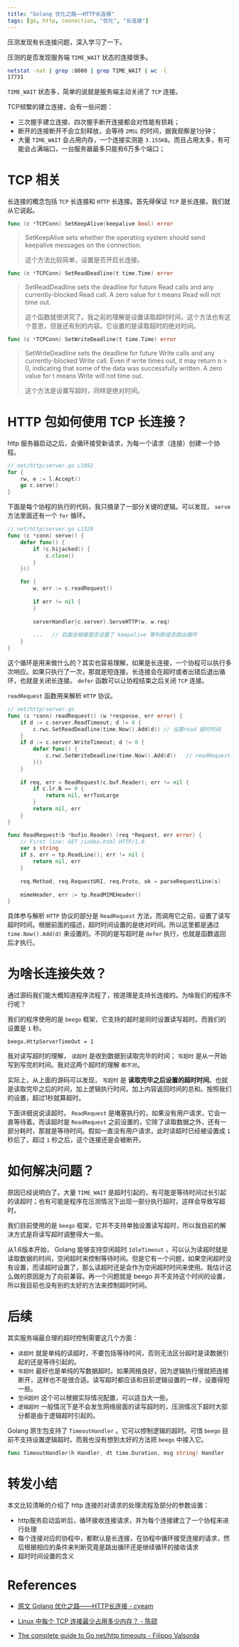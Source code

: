 ```yaml
---
title: "Golang 优化之路——HTTP长连接"
tags: [go, http, connection, "优化", "长连接"]
---
```


压测发现有长连接问题，深入学习了一下。

压测的是否发现服务端 `TIME_WAIT` 状态的连接很多。

```sh
netstat -nat | grep :8080 | grep TIME_WAIT | wc -l   
17731
```

`TIME_WAIT` 状态多，简单的说就是服务端主动关闭了 `TCP` 连接。

TCP频繁的建立连接，会有一些问题：

- 三次握手建立连接、四次握手断开连接都会对性能有损耗；
- 断开的连接断开不会立刻释放，会等待 `2MSL` 的时间，据我观察是1分钟；
- 大量 `TIME_WAIT` 会占用内存，一个连接实测是 `3.155KB`。而且占用太多，有可能会占满端口，一台服务器最多只能有6万多个端口；

# TCP 相关

长连接的概念包括 `TCP` 长连接和 `HTTP` 长连接。首先得保证 `TCP` 是长连接。我们就从它说起。

```go
func (c *TCPConn) SetKeepAlive(keepalive bool) error
```

> SetKeepAlive sets whether the operating system should send keepalive messages on the connection. 
> 
> 这个方法比较简单，设置是否开启长连接。



```go
func (c *TCPConn) SetReadDeadline(t time.Time) error
```

> SetReadDeadline sets the deadline for future Read calls and any currently-blocked Read call. A zero value for t means Read will not time out.
> 
> 这个函数就很讲究了。我之前的理解是设置读取超时时间，这个方法也有这个意思，但是还有别的内容。它设置的是读取超时的绝对时间。

```go
func (c *TCPConn) SetWriteDeadline(t time.Time) error
```

> SetWriteDeadline sets the deadline for future Write calls and any currently-blocked Write call. Even if write times out, it may return n > 0, indicating that some of the data was successfully written. A zero value for t means Write will not time out.
> 
> 这个方法是设置写超时，同样是绝对时间。

# HTTP 包如何使用 TCP 长连接？

http 服务器启动之后，会循环接受新请求，为每一个请求（连接）创建一个协程。

```go
// net/http/server.go L1892
for {
	rw, e := l.Accept()
	go c.serve()
}
```

下面是每个协程的执行的代码，我只摘录了一部分关键的逻辑。可以发现， `serve` 方法里面还有一个 `for` 循环。

```go
// net/http/server.go L1320
func (c *conn) serve() {
	defer func() {
		if !c.hijacked() {
			c.close()
		}
	}()

	for {
		w, err := c.readRequest()
		
		if err != nil {
		}
		
        serverHandler{c.server}.ServeHTTP(w, w.req)
        
        ...   // 后面会根据是否设置了 keepalive 等判断是否跳出循环
	}
}
```
 
这个循环是用来做什么的？其实也容易理解，如果是长连接，一个协程可以执行多次响应。如果只执行了一次，那就是短连接。长连接会在超时或者出错后退出循环，也就是关闭长连接。 `defer` 函数可以让协程结束之后关闭 `TCP` 连接。

`readRequest` 函数用来解析 `HTTP` 协议。

```go
// net/http/server.go
func (c *conn) readRequest() (w *response, err error) {
	if d := c.server.ReadTimeout; d != 0 {
		c.rwc.SetReadDeadline(time.Now().Add(d)) // 设置read 超时时间
	}
	if d := c.server.WriteTimeout; d != 0 {
		defer func() {
			c.rwc.SetWriteDeadline(time.Now().Add(d))   // readRequest 执行完成后设置Write 超时时间
		}()
	}
	
	if req, err = ReadRequest(c.buf.Reader); err != nil {
		if c.lr.N == 0 {
			return nil, errTooLarge
		}
		return nil, err
	}
}

func ReadRequest(b *bufio.Reader) (req *Request, err error) {
	// First line: GET /index.html HTTP/1.0
	var s string
	if s, err = tp.ReadLine(); err != nil {
		return nil, err
	}
	
	req.Method, req.RequestURI, req.Proto, ok = parseRequestLine(s)
	
	mimeHeader, err := tp.ReadMIMEHeader()
}
```

具体参与解析 `HTTP` 协议的部分是 `ReadRequest` 方法，而调用它之前，设置了读写超时时间。根据前面的描述，超时时间设置的是绝对时间。所以这里都是通过 `time.Now().Add(d)` 来设置的。不同的是写超时是 `defer` 执行，也就是函数返回后才执行。

# 为啥长连接失效？

通过源码我们能大概知道程序流程了，按道理是支持长连接的。为啥我们的程序不行呢？

我们的程序使用的是 `beego` 框架，它支持的超时是同时设置读写超时。而我们的设置是 `1` 秒。

```property
beego.HttpServerTimeOut = 1
```

我对读写超时的理解， `读超时` 是收到数据到读取完毕的时间； `写超时` 是从一开始写到写完的时间。我对这两个超时的理解 `都不对`。

实际上，从上面的源码可以发现， `写超时` 是 **读取完毕之后设置的超时时间**。也就是读取完毕之后的时间，加上逻辑执行时间，加上内容返回时间的总和。按照我们的设置，超过1秒就算超时。

下面详细说说读超时。 `ReadRequest` 是堵塞执行的，如果没有用户请求，它会一直等待着。而读超时是 `ReadRequest` 之前设置的，它除了读取数据之外，还有一部分耗时，那就是等待时间。假如一直没有用户请求，此时读超时已经被设置成 `1` 秒后了，超过 `1` 秒之后，这个连接还是会被断开。

# 如何解决问题？

原因已经说明白了。大量 `TIME_WAIT` 是超时引起的，有可能是等待时间过长引起的读超时；也有可能是程序在压测情况下出现一部分执行超时，这样会导致写超时。

我们目前使用的是 `beego` 框架，它并不支持单独设置读写超时，所以我目前的解决方式是将读写超时调整得大一些。

从1.6版本开始， Golang 能够支持空闲超时 `IdleTimeout` ，可以认为读超时就是读取数据的时间，空闲超时来控制等待时间。但是它有一个问题，如果空闲超时没有设置，而读超时设置了，那么读超时还是会作为空闲超时时间来使用。我估计这么做的原因是为了向前兼容。再一个问题就是 beego 并不支持这个时间的设置，所以我目前也没有别的太好的方法来控制超时时间。

# 后续

其实服务端最合理的超时控制需要这几个方面：

- `读超时` 就是单纯的读超时，不要包括等待时间，否则无法区分超时是读数据引起的还是等待引起的。
- `写超时` 最好也是单纯的写数据超时。如果网络良好，因为逻辑执行慢就把连接断开，这样也不是很合适。读写超时都应该和目前逻辑设置的一样，设置得短一些。
- `空闲超时` 这个可以根据实际情况配置，可以适当大一些。
- `逻辑超时` 一般情况下是不会发生网络层面的读写超时的，压测情况下超时大部分都是由于逻辑超时引起的。

Golang 原生包支持了 `TimeoutHandler` 。它可以控制逻辑的超时。可惜 `beego` 目前不支持设置逻辑超时。而我也没有想到太好的方法把 `beego` 中接入它。

```go
func TimeoutHandler(h Handler, dt time.Duration, msg string) Handler
```

# 转发小结

本文比较清晰的介绍了 http 连接的对请求的处理流程及部分的参数设置：

- http服务启动监听后，循环接收连接请求，并为每个连接建立了一个协程来进行处理
- 每个连接对应的协程中，都默认是长连接，在协程中循环接受连接的请求，然后根据相应的条件来判断究竟是跳出循环还是继续循环的接收请求
- 超时时间设置的含义

# References

- [原文 Golang 优化之路——HTTP长连接 - cyeam](https://blog.cyeam.com/golang/2017/05/31/go-http-keepalive)

- [Linux 中每个 TCP 连接最少占用多少内存？ - 陈硕](https://zhuanlan.zhihu.com/p/25241630?hmsr=toutiao.io&utm_medium=toutiao.io&utm_source=toutiao.io)

- [The complete guide to Go net/http timeouts - Filippo Valsorda](https://blog.cloudflare.com/the-complete-guide-to-golang-net-http-timeouts/)
